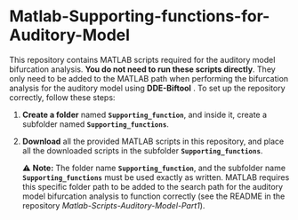 # Matlab-Supporting-functions-for-Auditory-Model

This repository contains MATLAB scripts required for the auditory model bifurcation analysis. **You do not need to run these scripts directly**. They only need to be added to the MATLAB path when performing the bifurcation analysis for the auditory model using **DDE-Biftool** . To set up the repository correctly, follow these steps:

1. **Create a folder** named **`Supporting_function`**, and inside it, create a subfolder named **`Supporting_functions`**. 
2. **Download** all the provided MATLAB scripts in this repository, and place all the downloaded scripts in the subfolder **`Supporting_functions`**.
   
   ⚠️ **Note:** The folder name **`Supporting_function`**, and the subfolder name **`Supporting_functions`** must be used exactly as written. MATLAB requires this specific folder path to be added to the search path for the auditory model bifurcation analysis to function correctly (see the README in the repository *Matlab-Scripts-Auditory-Model-Part1*).

